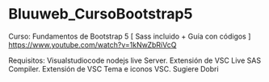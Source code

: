# Bluuweb_CursoBootstrap5
Curso: Fundamentos de Bootstrap 5 [ Sass incluido + Guía con códigos ] https://www.youtube.com/watch?v=1kNwZbRiVcQ

Requisitos:
    Visualstudiocode
    nodejs
    live Server. Extensión de VSC
    Live SAS Compiler. Extensión de VSC
    Tema e iconos VSC. Sugiere Dobri

